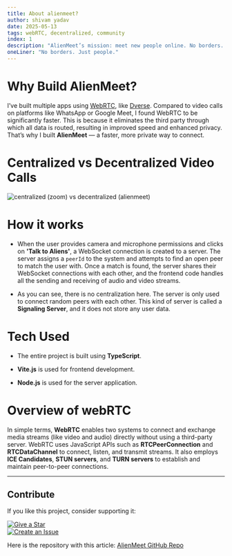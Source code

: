 ```yaml
---
title: About alienmeet?
author: shivam yadav
date: 2025-05-13
tags: webRTC, decentralized, community
index: 1
description: "AlienMeet’s mission: meet new people online. No borders. Just people. With decentralized WebRTC, video & audio go peer‑to‑peer—no slow servers, no third parties. Enjoy faster connections, lower latency, and true privacy."
oneLiner: "No borders. Just people."
---
```



# Why Build AlienMeet?

I’ve built multiple apps using [WebRTC](https://webrtc.org/), like [Dverse](https://dverse-git.vercel.app/videocall). Compared to video calls on platforms like WhatsApp or Google Meet, I found WebRTC to be significantly faster. This is because it eliminates the third party through which all data is routed, resulting in improved speed and enhanced privacy.  
That’s why I built **AlienMeet** — a faster, more private way to connect.

# Centralized vs Decentralized Video Calls

![centralized (zoom) vs decentralized (alienmeet)](https://camo.githubusercontent.com/6e2934de1e06892b851a563e8d87d3c98ee1154ed6075d8d7754f0cd120f309b/68747470733a2f2f626c6f676765656b2e6d652f6e6974726f7061636b5f7374617469632f467a48626757547959574c6c794d4b4a425957704f62635071634d76724b4b692f6173736574732f696d616765732f6f7074696d697a65642f7265762d636436353764312f626c6f676765656b2e6d652f77702d636f6e74656e742f75706c6f6164732f323031392f30352f3230313930352d776562736f636b65742d76732d646174616368616e6e656c2e6a7067)

# How it works

- When the user provides camera and microphone permissions and clicks on **'Talk to Aliens'**, a WebSocket connection is created to a server. The server assigns a `peerId` to the system and attempts to find an open peer to match the user with. Once a match is found, the server shares their WebSocket connections with each other, and the frontend code handles all the sending and receiving of audio and video streams.

- As you can see, there is no centralization here. The server is only used to connect random peers with each other. This kind of server is called a **Signaling Server**, and it does not store any user data.


# Tech Used

  - The entire project is built using **TypeScript**.
    
-   **Vite.js** is used for frontend development.
    
-   **Node.js** is used for the server application.

# Overview of webRTC 

In simple terms, **WebRTC** enables two systems to connect and exchange media streams (like video and audio) directly without using a third-party server. WebRTC uses JavaScript APIs such as **RTCPeerConnection** and **RTCDataChannel** to connect, listen, and transmit streams. It also employs **ICE Candidates**, **STUN servers**, and **TURN servers** to establish and maintain peer-to-peer connections.

---

## Contribute

If you like this project, consider supporting it:

[![Give a Star](https://img.shields.io/badge/Give%20a%20Star-⭐-blue)](https://github.com/Shivamycodee/alienmeet/stargazers)  
[![Create an Issue](https://img.shields.io/badge/Create%20an%20Issue-🐛-red)](https://github.com/Shivamycodee/alienmeet/issues)

Here is the repository with this article: [AlienMeet GitHub Repo](https://github.com/Shivamycodee/alienmeet/edit/main/src/articles/about-alienmeet.md)